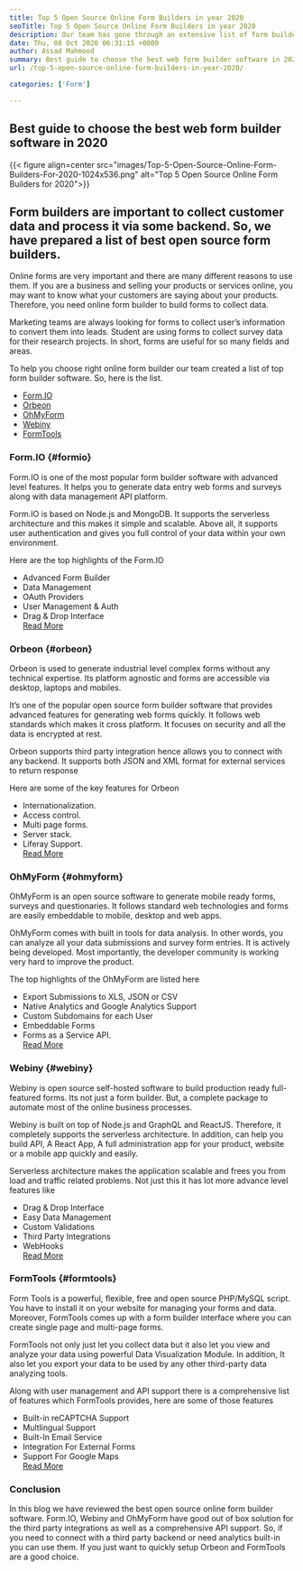```yaml
---
title: Top 5 Open Source Online Form Builders in year 2020
seoTitle: Top 5 Open Source Online Form Builders in year 2020
description: Our team has gone through an extensive list of form builder tools and we have short listed some of the top online form builder software for you.
date: Thu, 08 Oct 2020 06:31:15 +0000
author: Assad Mahmood
summary: Best guide to choose the best web form builder software in 2020
url: /top-5-open-source-online-form-builders-in-year-2020/

categories: ['Form']

---
```

## Best guide to choose the best web form builder software in 2020

{{< figure align=center src="images/Top-5-Open-Source-Online-Form-Builders-For-2020-1024x536.png" alt="Top 5 Open Source Online Form Builders for 2020">}}  

## Form builders are important to collect customer data and process it via some backend. So, we have prepared a list of best open source form builders.

Online forms are very important and there are many different reasons to use them. If you are a business and selling your products or services online, you may want to know what your customers are saying about your products. Therefore, you need online form builder to build forms to collect data.

Marketing teams are always looking for forms to collect user’s information to convert them into leads. Student are using forms to collect survey data for their research projects. In short, forms are useful for so many fields and areas.

To help you choose right online form builder our team created a list of top form builder software. So, here is the list.

  * [Form.IO][1]
  * [Orbeon][2]
  * [OhMyForm][3]
  * [Webiny][4]
  * [FormTools][5]

### **Form.IO** {#formio}

Form.IO is one of the most popular form builder software with advanced level features. It helps you to generate data entry web forms and surveys along with data management API platform.

Form.IO is based on Node.js and MongoDB. It supports the serverless architecture and this makes it simple and scalable. Above all, it supports user authentication and gives you full control of your data within your own environment.

Here are the top highlights of the Form.IO

  * Advanced Form Builder
  * Data Management
  * OAuth Providers
  * User Management & Auth
  * Drag & Drop Interface  
    [Read More][6]

### **Orbeon** {#orbeon}

Orbeon is used to generate industrial level complex forms without any technical expertise. Its platform agnostic and forms are accessible via desktop, laptops and mobiles.

It’s one of the popular open source form builder software that provides advanced features for generating web forms quickly. It follows web standards which makes it cross platform. It focuses on security and all the data is encrypted at rest.

Orbeon supports third party integration hence allows you to connect with any backend. It supports both JSON and XML format for external services to return response

Here are some of the key features for Orbeon

  * Internationalization.
  * Access control.
  * Multi page forms.
  * Server stack.
  * Liferay Support.  
    [Read More][7]

### **OhMyForm** {#ohmyform}

OhMyForm is an open source software to generate mobile ready forms, surveys and questionaries. It follows standard web technologies and forms are easily embeddable to mobile, desktop and web apps.

OhMyForm comes with built in tools for data analysis. In other words, you can analyze all your data submissions and survey form entries. It is actively being developed. Most importantly, the developer community is working very hard to improve the product.

The top highlights of the OhMyForm are listed here

  * Export Submissions to XLS, JSON or CSV
  * Native Analytics and Google Analytics Support
  * Custom Subdomains for each User
  * Embeddable Forms
  * Forms as a Service API.  
    [Read More][8]

### **Webiny** {#webiny}

Webiny is open source self-hosted software to build production ready full-featured forms. Its not just a form builder. But, a complete package to automate most of the online business processes.

Webiny is built on top of Node.js and GraphQL and ReactJS. Therefore, it completely supports the serverless architecture. In addition, can help you build API, A React App, A full administration app for your product, website or a mobile app quickly and easily.

Serverless architecture makes the application scalable and frees you from load and traffic related problems. Not just this it has lot more advance level features like

  * Drag & Drop Interface
  * Easy Data Management
  * Custom Validations
  * Third Party Integrations
  * WebHooks  
    [Read More][9]

### **FormTools** {#formtools}

Form Tools is a powerful, flexible, free and open source PHP/MySQL script. You have to install it on your website for managing your forms and data. Moreover, FormTools comes up with a form builder interface where you can create single page and multi-page forms.

FormTools not only just let you collect data but it also let you view and analyze your data using powerful Data Visualization Module. In addition, It also let you export your data to be used by any other third-party data analyzing tools.

Along with user management and API support there is a comprehensive list of features which FormTools provides, here are some of those features

  * Built-in reCAPTCHA Support
  * Multlingual Support
  * Built-In Email Service
  * Integration For External Forms
  * Support For Google Maps  
    [Read More][10]

### Conclusion

In this blog we have reviewed the best open source online form builder software. Form.IO, Webiny and OhMyForm have good out of box solution for the third party integrations as well as a comprehensive API support. So, if you need to connect with a third party backend or need analytics built-in you can use them. If you just want to quickly setup Orbeon and FormTools are a good choice.

 [1]: #formio
 [2]: #orbeon
 [3]: #ohmyform
 [4]: #webiny
 [5]: #formtools
 [6]: https://products.containerize.com/form/formio
 [7]: https://products.containerize.com/form/orbeon
 [8]: https://products.containerize.com/form/ohmyform
 [9]: https://products.containerize.com/form/webiny
 [10]: https://products.containerize.com/form/formtools